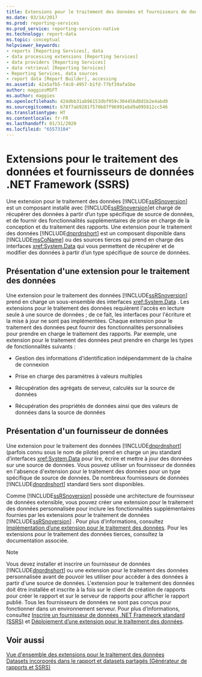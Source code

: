 ```yaml
---
title: Extensions pour le traitement des données et fournisseurs de données du .NET Framework (SSRS) | Microsoft Docs
ms.date: 03/14/2017
ms.prod: reporting-services
ms.prod_service: reporting-services-native
ms.technology: report-data
ms.topic: conceptual
helpviewer_keywords:
- reports [Reporting Services], data
- data processing extensions [Reporting Services]
- data providers [Reporting Services]
- data retrieval [Reporting Services]
- Reporting Services, data sources
- report data [Report Builder], accessing
ms.assetid: 42a5afb5-f4c8-4957-b1fd-77bf39afa5be
author: maggiesMSFT
ms.author: maggies
ms.openlocfilehash: 424dbb31ab96153dbf959c304456d8d1b2e4abd0
ms.sourcegitcommit: b78f7ab9281f570b87f96991ebd9a095812cc546
ms.translationtype: HT
ms.contentlocale: fr-FR
ms.lasthandoff: 01/31/2020
ms.locfileid: "65573104"
---
```

# <a name="data-processing-extensions-and-net-framework-data-providers-ssrs"></a>Extensions pour le traitement des données et fournisseurs de données .NET Framework (SSRS)
  Une extension pour le traitement des données [!INCLUDE[ssRSnoversion](../../includes/ssrsnoversion-md.md)] est un composant installé avec [!INCLUDE[ssRSnoversion](../../includes/ssrsnoversion-md.md)]et chargé de récupérer des données à partir d’un type spécifique de source de données, et de fournir des fonctionnalités supplémentaires de prise en charge de la conception et du traitement des rapports. Une extension pour le traitement des données [!INCLUDE[dnprdnshort](../../includes/dnprdnshort-md.md)] est un composant disponible dans [!INCLUDE[msCoName](../../includes/msconame-md.md)] ou des sources tierces qui prend en charge des interfaces <xref:System.Data> qui vous permettent de récupérer et de modifier des données à partir d’un type spécifique de source de données.  
  
## <a name="understanding-a-data-processing-extension"></a>Présentation d'une extension pour le traitement des données  
 Une extension pour le traitement des données [!INCLUDE[ssRSnoversion](../../includes/ssrsnoversion-md.md)] prend en charge un sous-ensemble des interfaces <xref:System.Data> . Les extensions pour le traitement des données requièrent l'accès en lecture seule à une source de données ; de ce fait, les interfaces pour l'écriture et la mise à jour ne sont pas implémentées. Chaque extension pour le traitement des données peut fournir des fonctionnalités personnalisées pour prendre en charge le traitement des rapports. Par exemple, une extension pour le traitement des données peut prendre en charge les types de fonctionnalités suivants :  
  
-   Gestion des informations d'identification indépendamment de la chaîne de connexion  
  
-   Prise en charge des paramètres à valeurs multiples  
  
-   Récupération des agrégats de serveur, calculés sur la source de données  
  
-   Récupération des propriétés de données ainsi que des valeurs de données dans la source de données  
  
## <a name="understanding-a-data-provider"></a>Présentation d'un fournisseur de données  
 Une extension pour le traitement des données [!INCLUDE[dnprdnshort](../../includes/dnprdnshort-md.md)] (parfois connu sous le nom de pilote) prend en charge un jeu standard d’interfaces <xref:System.Data> pour lire, écrire et mettre à jour des données sur une source de données. Vous pouvez utiliser un fournisseur de données en l'absence d'extension pour le traitement des données pour un type spécifique de source de données. De nombreux fournisseurs de données [!INCLUDE[dnprdnshort](../../includes/dnprdnshort-md.md)] standard tiers sont disponibles.  
  
 Comme [!INCLUDE[ssRSnoversion](../../includes/ssrsnoversion-md.md)] possède une architecture de fournisseur de données extensible, vous pouvez créer une extension pour le traitement des données personnalisée pour inclure les fonctionnalités supplémentaires fournies par les extensions pour le traitement de données [!INCLUDE[ssRSnoversion](../../includes/ssrsnoversion-md.md)] . Pour plus d’informations, consultez [Implémentation d’une extension pour le traitement des données](../../reporting-services/extensions/data-processing/implementing-a-data-processing-extension.md). Pour les extensions pour le traitement des données tierces, consultez la documentation associée.  
  
> [!NOTE]  
>  Vous devez installer et inscrire un fournisseur de données [!INCLUDE[dnprdnshort](../../includes/dnprdnshort-md.md)] ou une extension pour le traitement des données personnalisée avant de pouvoir les utiliser pour accéder à des données à partir d'une source de données. L'extension pour le traitement des données doit être installée et inscrite à la fois sur le client de création de rapports pour créer le rapport et sur le serveur de rapports pour afficher le rapport publié. Tous les fournisseurs de données ne sont pas conçus pour fonctionner dans un environnement serveur. Pour plus d’informations, consultez [Inscrire un fournisseur de données .NET Framework standard &#40;SSRS&#41;](../../reporting-services/report-data/register-a-standard-net-framework-data-provider-ssrs.md) et [Déploiement d’une extension pour le traitement des données](../../reporting-services/extensions/data-processing/deploying-a-data-processing-extension.md).  
  
## <a name="see-also"></a>Voir aussi  
 [Vue d'ensemble des extensions pour le traitement des données](../../reporting-services/extensions/data-processing/data-processing-extensions-overview.md)   
 [Datasets incorporés dans le rapport et datasets partagés &#40;Générateur de rapports et SSRS&#41;](../../reporting-services/report-data/report-embedded-datasets-and-shared-datasets-report-builder-and-ssrs.md)  
  
  
